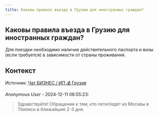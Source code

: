 ```yaml
---
title: Каковы правила въезда в Грузию для иностранных граждан?
---
```


## Каковы правила въезда в Грузию для иностранных граждан?

Для поездки необходимо наличие действительного паспорта и визы (если требуется) в зависимости от страны проживания.

## Контекст

Источник: [Чат БИЗНЕС / ИП 💰 Грузия](https://t.me/ip_ge)

_Anonymous User_ - 2024-12-11 06:55:23:

> Здравствуйте! Обращение к тем, кто летит/едет из Москвы в Тбилиси в ближайшие 2-3 дня.
